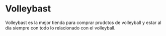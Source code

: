 # Volleybast
Volleybast es la mejor tienda para comprar prudctos de volleyball y estar al dia siempre con todo lo relacionado con el volleyball.
